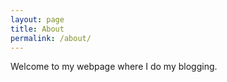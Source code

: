 ```yaml
---
layout: page
title: About
permalink: /about/
---
```


Welcome to my webpage where I do my blogging.
